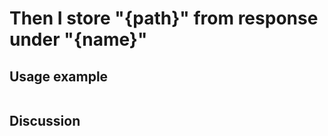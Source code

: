 
Then I store "{path}" from response under "{name}"
=============================================================================================================

Usage example
-------------

```
```

Discussion
----------
